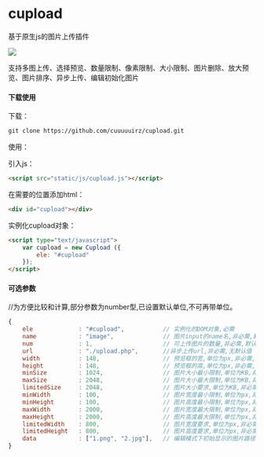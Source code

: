 # cupload

基于原生js的图片上传插件

![](https://img.shields.io/badge/javascript-4EDD96.svg)

支持多图上传、选择预览、数量限制、像素限制、大小限制、图片删除、放大预览、图片排序、异步上传、编辑初始化图片

#### 下载使用

下载：

```html
git clone https://github.com/cuuuuuirz/cupload.git
```

使用：

引入js：
```html
<script src="static/js/cupload.js"></script>
```

在需要的位置添加html：
```html
<div id="cupload"></div>
```

实例化cupload对象：
```html
<script type="text/javascript">
	var cupload = new Cupload ({
		ele: "#cupload"
	});
</script>
```

#### 可选参数
//为方便比较和计算,部分参数为number型,已设置默认单位,不可再带单位。
```javascript
{
	ele             : "#cupload",           // 实例化的DOM对象,必需
	name            : "image",              // 图片input的name名,非必需,默认为image
	num             : 1,                    // 可上传图片的数量,非必需,默认为1
	url             : "./upload.php",       //异步上传url,非必需,无默认值
	width           : 148,                  // 预览框的宽,单位为px,非必需,默认为148
	height          : 148,                  // 预览框的高,单位为px,非必需,默认为148
	minSize         : 1024,                 // 图片大小最小限制,单位为KB,非必需,无默认值
	maxSize         : 2048,                 // 图片大小最大限制,单位为KB,非必需,无默认值
	limitedSize     : 2048,                 // 图片大小要求,单位为KB,非必需,无默认值
	minWidth        : 100,                  // 图片宽度最小限制,单位为px,非必需,无默认值
	minHeight       : 100,                  // 图片高度最小限制,单位为px,非必需,无默认值
	maxWidth        : 2000,                 // 图片宽度最大限制,单位为px,非必需,无默认值
	maxHeight       : 2000,                 // 图片高度最大限制,单位为px,非必需,无默认值
	limitedWidth    : 800,                  // 图片宽度要求,单位为px,非必需,无默认值
	limitedHeight   : 800,                  // 图片高度要求,单位为px,非必需,无默认值
	data            : ["1.png", "2.jpg"],   // 编辑模式下初始显示的图片路径,非必需,无默认值
}
```
